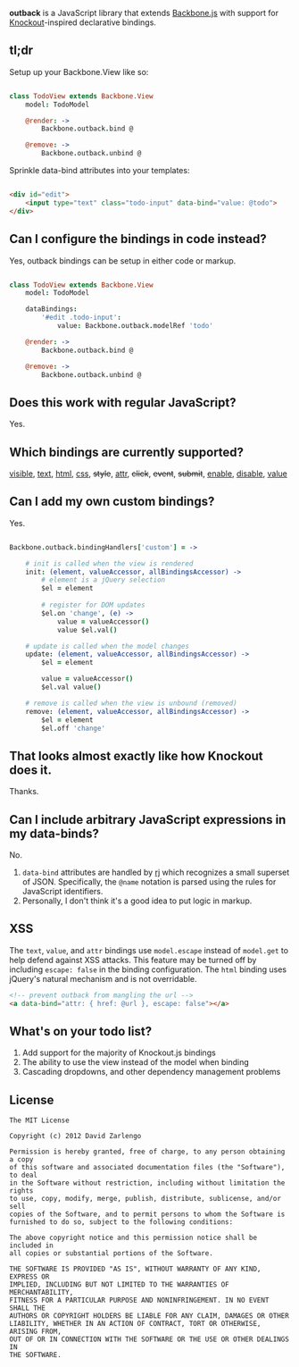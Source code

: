 **outback** is a JavaScript library that extends [Backbone.js](http://documentcloud.github.com/backbone/) with support for [Knockout](http://knockoutjs.com)-inspired declarative bindings. 

## tl;dr

Setup up your Backbone.View like so:

```CoffeeScript

class TodoView extends Backbone.View
	model: TodoModel

	@render: ->
		Backbone.outback.bind @

	@remove: ->
		Backbone.outback.unbind @

```

Sprinkle data-bind attributes into your templates:

```HTML

<div id="edit">
	<input type="text" class="todo-input" data-bind="value: @todo">
</div>

```

## Can I configure the bindings in code instead?

Yes, outback bindings can be setup in either code or markup.

```CoffeeScript

class TodoView extends Backbone.View
	model: TodoModel

	dataBindings:
		'#edit .todo-input': 
			value: Backbone.outback.modelRef 'todo'

	@render: ->
		Backbone.outback.bind @

	@remove: ->
		Backbone.outback.unbind @

```

## Does this work with regular JavaScript?

Yes.

## Which bindings are currently supported?

[visible][v], [text][t], [html][h], [css][css], ~~style~~, [attr][attr], ~~click~~, ~~event~~, ~~submit~~, [enable][en], [disable][de], [value][value]

[v]: http://knockoutjs.com/documentation/visible-binding.html
[t]: http://knockoutjs.com/documentation/text-binding.html
[h]: http://knockoutjs.com/documentation/html-binding.html
[css]: http://knockoutjs.com/documentation/css-binding.html
[attr]: http://knockoutjs.com/documentation/attr-binding.html
[en]: http://knockoutjs.com/documentation/enable-binding.html
[de]: http://knockoutjs.com/documentation/disable-binding.html
[value]: http://knockoutjs.com/documentation/value-binding.html

## Can I add my own custom bindings?

Yes.

```CoffeeScript

Backbone.outback.bindingHandlers['custom'] = ->

	# init is called when the view is rendered
	init: (element, valueAccessor, allBindingsAccessor) ->
		# element is a jQuery selection
		$el = element 				
		
		# register for DOM updates
		$el.on 'change', (e) ->
			value = valueAccessor()		
			value $el.val()

	# update is called when the model changes
	update: (element, valueAccessor, allBindingsAccessor) ->
		$el = element 				

		value = valueAccessor()		
		$el.val value()

	# remove is called when the view is unbound (removed)
	remove: (element, valueAccessor, allBindingsAccessor) ->
		$el = element
		$el.off 'change'

```

## That looks almost exactly like how Knockout does it.

Thanks.

## Can I include arbitrary JavaScript expressions in my data-binds?

No. 

1. `data-bind` attributes are handled by [rj](https://github.com/politician/relaxed-json-parser) which recognizes a small superset of JSON.  Specifically, the `@name` notation is parsed using the rules for JavaScript identifiers.
2. Personally, I don't think it's a good idea to put logic in markup.

## XSS

The `text`, `value`, and `attr` bindings use `model.escape` instead of `model.get` to help defend against XSS attacks.  This feature may be turned off by including `escape: false` in the binding configuration.  The `html` binding uses jQuery's natural mechanism and is not overridable.

```HTML
<!-- prevent outback from mangling the url -->
<a data-bind="attr: { href: @url }, escape: false"></a>
```

## What's on your todo list?

1. Add support for the majority of Knockout.js bindings
2. The ability to use the view instead of the model when binding
3. Cascading dropdowns, and other dependency management problems

License
---

    The MIT License

    Copyright (c) 2012 David Zarlengo 

    Permission is hereby granted, free of charge, to any person obtaining a copy
    of this software and associated documentation files (the "Software"), to deal
    in the Software without restriction, including without limitation the rights
    to use, copy, modify, merge, publish, distribute, sublicense, and/or sell
    copies of the Software, and to permit persons to whom the Software is
    furnished to do so, subject to the following conditions:

    The above copyright notice and this permission notice shall be included in
    all copies or substantial portions of the Software.

    THE SOFTWARE IS PROVIDED "AS IS", WITHOUT WARRANTY OF ANY KIND, EXPRESS OR
    IMPLIED, INCLUDING BUT NOT LIMITED TO THE WARRANTIES OF MERCHANTABILITY,
    FITNESS FOR A PARTICULAR PURPOSE AND NONINFRINGEMENT. IN NO EVENT SHALL THE
    AUTHORS OR COPYRIGHT HOLDERS BE LIABLE FOR ANY CLAIM, DAMAGES OR OTHER
    LIABILITY, WHETHER IN AN ACTION OF CONTRACT, TORT OR OTHERWISE, ARISING FROM,
    OUT OF OR IN CONNECTION WITH THE SOFTWARE OR THE USE OR OTHER DEALINGS IN
    THE SOFTWARE.